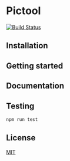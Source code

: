 # Pictool

[![Build Status](https://travis-ci.com/chenshenhai/pictool.svg?branch=master)](https://travis-ci.com/chenshenhai/pictool)

## Installation

## Getting started

## Documentation

## Testing

```sh
npm run test
```

## License

[MIT](./LICENSE)